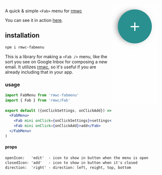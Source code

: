 <img src="action.gif" align="right"/>

A quick & simple `<Fab>` menu for [rmwc](https://jamesmfriedman.github.io/rmwc/)

You can see it in action [here](http://konsumer.js.org/rmwc-fabmenu/).

## installation

```sh
npm i rmwc-fabmenu
```

This is a library for making a `<Fab />` menu, like the sort you see on Google Inbox for composing a new email. It utilizes [rmwc](https://jamesmfriedman.github.io/rmwc/), so it's useful if you are already including that in your app.

### usage

```jsx
import FabMenu from 'rmwc-fabmenu'
import { Fab } from 'rmwc/Fab'

export default ({onClickSettings, onClickAdd}) => (
  <FabMenu>
    <Fab mini onClick={onClickSettings}>settings</Fab>
    <Fab mini onClick={onClickAdd}>add</Fab>
  </FabMenu>
)
```

#### props

```
openIcon:   'edit'  - icon to show in button when the menu is open
closedIcon: 'add'   - icon to show in button when it's closed
direction:  'right' - direction: left, reight, top, bottom
```